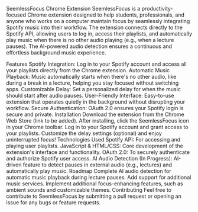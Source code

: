 SeemlessFocus Chrome Extension
SeemlessFocus is a productivity-focused Chrome extension designed to help students, professionals, and anyone who works on a computer maintain focus by seamlessly integrating Spotify music into their workflow. The extension connects directly to the Spotify API, allowing users to log in, access their playlists, and automatically play music when there is no other audio playing (e.g., when a lecture pauses). The AI-powered audio detection ensures a continuous and effortless background music experience.

Features
Spotify Integration: Log in to your Spotify account and access all your playlists directly from the Chrome extension.
Automatic Music Playback: Music automatically starts when there's no other audio, like during a break in a lecture, helping you stay focused without switching apps.
Customizable Delay: Set a personalized delay for when the music should start after audio pauses.
User-Friendly Interface: Easy-to-use extension that operates quietly in the background without disrupting your workflow.
Secure Authentication: OAuth 2.0 ensures your Spotify login is secure and private.
Installation
Download the extension from the Chrome Web Store (link to be added).
After installing, click the SeemlessFocus icon in your Chrome toolbar.
Log in to your Spotify account and grant access to your playlists.
Customize the delay settings (optional) and enjoy uninterrupted focus!
Technologies Used
Spotify API: For accessing and playing user playlists.
JavaScript & HTML/CSS: Core development of the extension's interface and functionality.
OAuth 2.0: To securely authenticate and authorize Spotify user access.
AI Audio Detection (In Progress): AI-driven feature to detect pauses in external audio (e.g., lectures) and automatically play music.
Roadmap
Complete AI audio detection for automatic music playback during lecture pauses.
Add support for additional music services.
Implement additional focus-enhancing features, such as ambient sounds and customizable themes.
Contributing
Feel free to contribute to SeemlessFocus by submitting a pull request or opening an issue for any bugs or feature requests.
